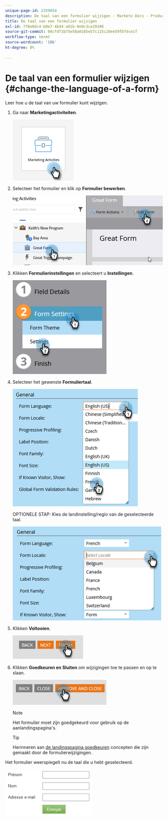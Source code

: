 ```yaml
---
unique-page-id: 2359654
description: De taal van een formulier wijzigen - Marketo Docs - Productdocumentatie
title: De taal van een formulier wijzigen
exl-id: 7f8e8dc4-b0e7-4bd4-a81b-9e0c3ce29300
source-git-commit: 08cfd71b75e58a0185e57c115c2dee59fbfdce1f
workflow-type: tm+mt
source-wordcount: '106'
ht-degree: 0%

---
```


# De taal van een formulier wijzigen {#change-the-language-of-a-form}

Leer hoe u de taal van uw formulier kunt wijzigen.

1. Ga naar **Marketingactiviteiten**.

   ![](assets/change-the-language-of-a-form-1.png)

1. Selecteer het formulier en klik op **Formulier bewerken**.

   ![](assets/change-the-language-of-a-form-2.png)

1. Klikken **Formulierinstellingen** en selecteert u **Instellingen**.

   ![](assets/change-the-language-of-a-form-3.png)

1. Selecteer het gewenste **Formuliertaal**.

   ![](assets/change-the-language-of-a-form-4.png)

   OPTIONELE STAP: Kies de landinstelling/regio van de geselecteerde taal.

   ![](assets/change-the-language-of-a-form-5.png)

1. Klikken **Voltooien**.

   ![](assets/change-the-language-of-a-form-6.png)

1. Klikken **Goedkeuren en Sluiten** om wijzigingen toe te passen en op te slaan.

   ![](assets/change-the-language-of-a-form-7.png)

   >[!NOTE]
   >
   >Het formulier moet zijn goedgekeurd voor gebruik op de aanlandingspagina&#39;s.

   >[!TIP]
   >
   >Herinneren aan [de landingspagina goedkeuren](/help/marketo/product-docs/demand-generation/landing-pages/understanding-landing-pages/approve-unapprove-or-delete-a-landing-page.md) concepten die zijn gemaakt door de formulierwijzigingen.

Het formulier weerspiegelt nu de taal die u hebt geselecteerd.

![](assets/change-the-language-of-a-form-8.png)

